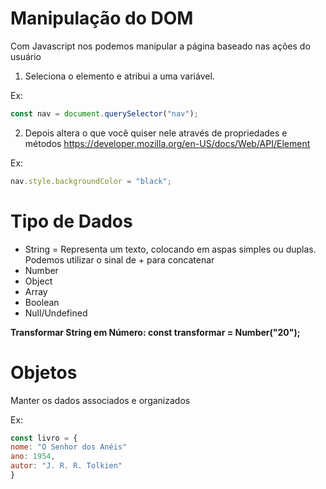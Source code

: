 # Manipulação do DOM

Com Javascript nos podemos manipular a página baseado nas ações do usuário

1. Seleciona o elemento e atribui a uma variável.

Ex:

```javascript
const nav = document.querySelector("nav");
```

2. Depois altera o que você quiser nele através de propriedades e métodos
   <https://developer.mozilla.org/en-US/docs/Web/API/Element>

Ex:

```javascript
nav.style.backgroundColor = "black";
```

# Tipo de Dados

- String = Representa um texto, colocando em aspas simples ou duplas.
  Podemos utilizar o sinal de + para concatenar
- Number
- Object
- Array
- Boolean
- Null/Undefined

**Transformar String em Número: const transformar = Number("20");**

# Objetos

Manter os dados associados e organizados

Ex:

```javascript
const livro = {
nome: "O Senhor dos Anéis"
ano: 1954,
autor: "J. R. R. Tolkien"
}
```
